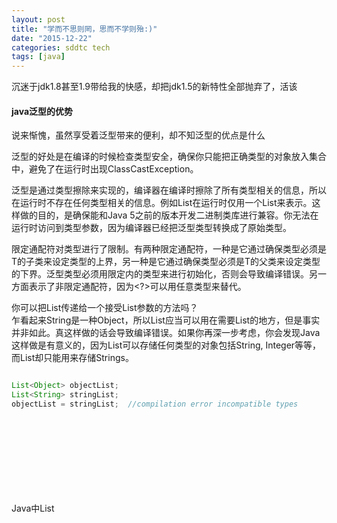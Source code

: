 ```yaml
---
layout: post
title: "学而不思则罔，思而不学则殆:)"
date: "2015-12-22"
categories: sddtc tech
tags: [java]
---
```


沉迷于jdk1.8甚至1.9带给我的快感，却把jdk1.5的新特性全部抛弃了，活该  

#### java泛型的优势  
说来惭愧，虽然享受着泛型带来的便利，却不知泛型的优点是什么  

泛型的好处是在编译的时候检查类型安全，确保你只能把正确类型的对象放入集合中，避免了在运行时出现ClassCastException。  

泛型是通过类型擦除来实现的，编译器在编译时擦除了所有类型相关的信息，所以在运行时不存在任何类型相关的信息。例如List<String>在运行时仅用一个List来表示。这样做的目的，是确保能和Java 5之前的版本开发二进制类库进行兼容。你无法在运行时访问到类型参数，因为编译器已经把泛型类型转换成了原始类型。  

限定通配符对类型进行了限制。有两种限定通配符，一种是<? extends T>它通过确保类型必须是T的子类来设定类型的上界，另一种是<? super T>它通过确保类型必须是T的父类来设定类型的下界。泛型类型必须用限定内的类型来进行初始化，否则会导致编译错误。另一方面<?>表示了非限定通配符，因为<?>可以用任意类型来替代。  

你可以把List<String>传递给一个接受List<Object>参数的方法吗？  
乍看起来String是一种Object，所以List<String>应当可以用在需要List<Object>的地方，但是事实并非如此。真这样做的话会导致编译错误。如果你再深一步考虑，你会发现Java这样做是有意义的，因为List<Object>可以存储任何类型的对象包括String, Integer等等，而List<String>却只能用来存储Strings。


```java

List<Object> objectList;
List<String> stringList;     
objectList = stringList;  //compilation error incompatible types

```

Java中List<Object>和原始类型List之间的区别?  
原始类型和带参数类型<Object>之间的主要区别是，在编译时编译器不会对原始类型进行类型安全检查，却会对带参数的类型进行检查，通过使用Object作为类型，可以告知编译器该方法可以接受任何类型的对象，比如String或Integer。  它们之间的第二点区别是，你可以把任何带参数的类型传递给原始类型List，但却不能把List<String>传递给接受List<Object>的方法，因为会产生变异错误。  


####SpringAOP




  


